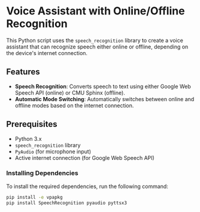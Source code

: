 # Voice Assistant with Online/Offline Recognition

This Python script uses the `speech_recognition` library to create a voice assistant that can recognize speech either online or offline, depending on the device's internet connection.

## Features

- **Speech Recognition**: Converts speech to text using either Google Web Speech API (online) or CMU Sphinx (offline).
- **Automatic Mode Switching**: Automatically switches between online and offline modes based on the internet connection.

## Prerequisites

- Python 3.x
- `speech_recognition` library
- `PyAudio` (for microphone input)
- Active internet connection (for Google Web Speech API)

### Installing Dependencies

To install the required dependencies, run the following command:

```bash
pip install -e vpapkg
pip install SpeechRecognition pyaudio pyttsx3 
